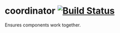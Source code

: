 # coordinator [![Build Status](https://travis-ci.org/vastness-io/coordinator.svg)](https://travis-ci.org/vastness-io/coordinator)
Ensures components work together.
